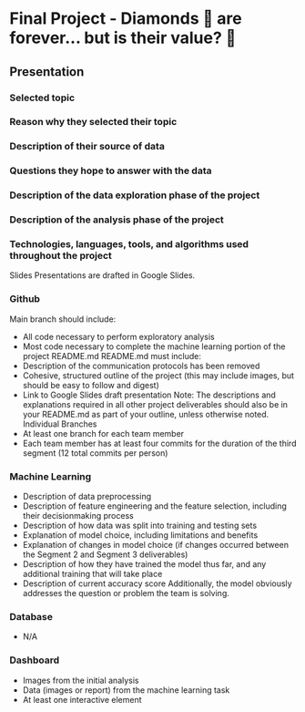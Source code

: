 # Final Project - Diamonds 💎 are forever... but is their value? 🧐

## Presentation

### Selected topic
### Reason why they selected their topic
### Description of their source of data
### Questions they hope to answer with the data
### Description of the data exploration phase of the project
### Description of the analysis phase of the project
### Technologies, languages, tools, and algorithms used throughout the project
Slides Presentations are drafted in Google Slides.

### Github
Main branch should include:
- All code necessary to perform exploratory analysis
- Most code necessary to complete the machine learning portion of the project
README.md README.md must include:
- Description of the communication protocols has been removed
- Cohesive, structured outline of the project (this may include images, but should be easy to follow and digest)
- Link to Google Slides draft presentation
Note: The descriptions and explanations required in all other project deliverables should also be in your README.md as part of your outline, unless otherwise noted. Individual Branches
- At least one branch for each team member
- Each team member has at least four commits for the duration of the third segment
(12 total commits per person)

### Machine Learning
- Description of data preprocessing
- Description of feature engineering and the feature selection, including their decisionmaking process
- Description of how data was split into training and testing sets
- Explanation of model choice, including limitations and benefits
- Explanation of changes in model choice (if changes occurred between the Segment 2 and Segment 3 deliverables)
- Description of how they have trained the model thus far, and any additional training that will take place
- Description of current accuracy score
Additionally, the model obviously addresses the question or problem the team is solving.

### Database
- N/A

### Dashboard
- Images from the initial analysis
- Data (images or report) from the machine learning task
- At least one interactive element

